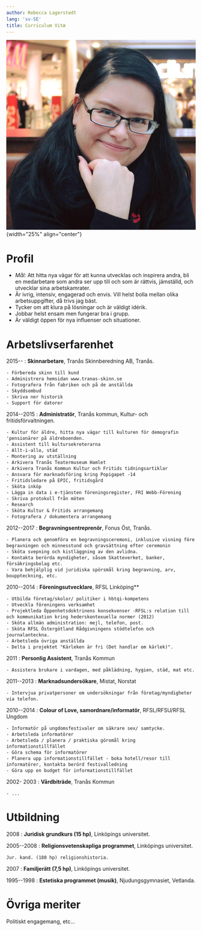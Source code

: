 ```yaml
---
author: Rebecca Lagerstedt
lang: 'sv-SE'
title: Curriculum Vitæ
---
```


![Rebecca Lagerstedt](images/photo.jpg){width="25%" align="center"}

# Profil

  - *Mål:* Att hitta nya vägar för att kunna utvecklas och inspirera andra, bli en medarbetare som andra ser upp till och som är rättvis, jämställd, och utvecklar sina arbetskamrater.
  - Är ivrig, intensiv, engagerad och envis. Vill helst bolla mellan olika arbetsuppgifter, då trivs jag bäst.
  - Tycker om att klura på lösningar och är väldigt idérik.
  - Jobbar helst ensam men fungerar bra i grupp.
  - Är väldigt öppen för nya influenser och situationer.

# Arbetslivserfarenhet

2015--
:   **Skinnarbetare**, Tranås Skinnberedning AB, Tranås.

    - Förbereda skinn till kund
    - Administrera hemsidan www.tranas-skinn.se
    - Fotografera från fabriken och på de anställda
    - Skyddsombud
    - Skriva ner historik
    - Support för datorer

2014--2015
:   **Administratör**, Tranås kommun, Kultur- och fritidsförvaltningen.

    - Kultur för äldre, hitta nya vägar till kulturen för demografin 'pensionärer på äldreboenden. 
    - Assistent till kultursekreterarna
    - Allt-i-allo, städ
    - Montering av utställning
    - Arkivera Tranås Teatermuseum Hamlet
    - Arkivera Tranås Kommun Kultur och Fritids tidningsartiklar
    - Ansvara för marknadsföring kring Popigapet -14
    - Fritidsledare på EPIC, fritidsgård
    - Sköta inköp
    - Lägga in data i e-tjänsten föreningsregister, FRI Webb-Förening
    - Skriva protokoll från möten
    - Research
    - Sköta Kultur & Fritids arrangemang
    - Fotografera / dokumentera arrangemang

2012--2017
:   **Begravningsentreprenör**, Fonus Öst, Tranås.

    - Planera och genomföra en begravningsceremoni, inklusive visning före begravningen och minnesstund och gravsättning efter ceremonin
    - Sköta svepning och kistläggning av den avlidna.
    - Kontakta berörda myndigheter, såsom Skatteverket, banker, försäkringsbolag etc. 
    - Vara behjälplig vid juridiska spörsmål kring begravning, arv, bouppteckning, etc. 

2010--2014
:   **Föreningsutvecklare**, RFSL Linköping**

    - Utbilda företag/skolor/ politiker i hbtqi-kompetens
    - Utveckla föreningens verksamhet
    - Projektleda Öppenhetsdoktrinens konsekvenser -RFSL:s relation till och kommunikation kring hederskontexuella normer (2012)
    - Sköta allmän administration: mejl, telefon, post.  
    - Sköta RFSL Östergötland Rådgivningens stödtelefon och journalanteckna. 
    - Arbetsleda övriga anställda
    - Delta i projektet "Kärleken är fri (Det handlar om kärlek)". 

2011
: **Personlig Assistent**, Tranås Kommun

    - Assistera brukare i vardagen, med påklädning, hygien, städ, mat etc. 

2011--2013
: **Marknadsundersökare**, Mistat, Norstat

    - Intervjua privatpersoner om undersökningar från företag/myndigheter via telefon. 

2010--2014
: **Colour of Love, samordnare/informatör**, RFSL/RFSU/RFSL Ungdom

    - Informatör på ungdomsfestivaler om säkrare sex/ samtycke. 
    - Arbetsleda informatörer
    - Arbetsleda / planera / praktiska göromål kring informationstillfället
    - Göra schema för informatörer
    - Planera upp informationstillfället - boka hotell/resor till informatörer, kontakta berörd festivalledning
    - Göra upp en budget för informationstillfället

2002- 2003
: **Vårdbiträde**, Tranås Kommun

    - ... 


# Utbildning

2008
:   **Juridisk grundkurs (15 hp)**, Linköpings universitet.

2005--2008
:   **Religionsvetenskapliga programmet**, Linköpings universitet.

    Jur. kand. (180 hp) religionshistoria.

2007
:   **Familjerätt (7,5 hp)**, Linköpings universitet.

1995--1998
:   **Estetiska programmet (musik)**, Njudungsgymnasiet, Vetlanda.

# Övriga meriter

Politiskt engagemang, etc...
